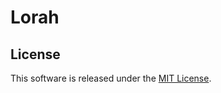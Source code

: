 Lorah
=====

License
-------

This software is released under the [MIT License](http://www.opensource.org/licenses/MIT).
